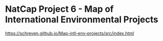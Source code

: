 # NatCap Project 6 - Map of International Environmental Projects 

https://schreven.github.io/Map-intl-env-projects/src/index.html
